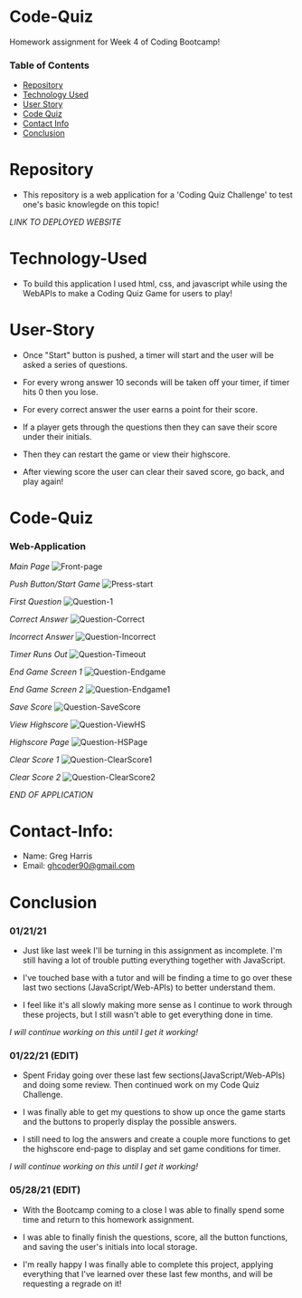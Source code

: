 # Code-Quiz

Homework assignment for Week 4 of Coding Bootcamp!

### Table of Contents 

* [Repository](#Repository) 
* [Technology Used](#Technology-Used) 
* [User Story](#User-Story)
* [Code Quiz](#Code-Quiz)
* [Contact Info](#Contact-Info)
* [Conclusion](#Conclusion)

# Repository

- This repository is a web application for a 'Coding Quiz Challenge' to test one's basic knowlegde on this topic!

*LINK TO DEPLOYED WEBSITE*


# Technology-Used

- To build this application I used html, css, and javascript while using the WebAPIs to make a Coding Quiz Game for users to play!

# User-Story

- Once "Start" button is pushed, a timer will start and the user will be asked a series of questions. 

- For every wrong answer 10 seconds will be taken off your timer, if timer hits 0 then you lose.

- For every correct answer the user earns a point for their score.

- If a player gets through the questions then they can save their score under their initials. 

- Then they can restart the game or view their highscore.

- After viewing score the user can clear their saved score, go back, and play again!

# Code-Quiz

### Web-Application

*Main Page*
![Front-page](https://user-images.githubusercontent.com/73864182/105461199-c274db80-5c41-11eb-96e4-3a1ddb499adc.png)

*Push Button/Start Game*
![Press-start](https://user-images.githubusercontent.com/73864182/105461301-e20c0400-5c41-11eb-9b45-55b092307e62.png)

*First Question*
![Question-1](https://user-images.githubusercontent.com/73864182/120062718-68818980-c018-11eb-92fe-e3b559cf84f6.png)

*Correct Answer*
![Question-Correct](https://user-images.githubusercontent.com/73864182/120062721-69b2b680-c018-11eb-82c4-9e54896dfa93.png)

*Incorrect Answer*
![Question-Incorrect](https://user-images.githubusercontent.com/73864182/120062726-6ae3e380-c018-11eb-9e8f-1441e5d0b368.png)

*Timer Runs Out*
![Question-Timeout](https://user-images.githubusercontent.com/73864182/120062728-6ae3e380-c018-11eb-87e3-73a127c6bad4.png)

*End Game Screen 1*
![Question-Endgame](https://user-images.githubusercontent.com/73864182/120062722-69b2b680-c018-11eb-82ba-e1f169488949.png)

*End Game Screen 2*
![Question-Endgame1](https://user-images.githubusercontent.com/73864182/120062723-6a4b4d00-c018-11eb-82e4-e14b8c92a51c.png)

*Save Score*
![Question-SaveScore](https://user-images.githubusercontent.com/73864182/120062727-6ae3e380-c018-11eb-8235-e722f553d240.png)

*View Highscore*
![Question-ViewHS](https://user-images.githubusercontent.com/73864182/120062729-6b7c7a00-c018-11eb-8386-cf35e877ade0.png)

*Highscore Page*
![Question-HSPage](https://user-images.githubusercontent.com/73864182/120062725-6a4b4d00-c018-11eb-8e08-98bbf7520d65.png)

*Clear Score 1*
![Question-ClearScore1](https://user-images.githubusercontent.com/73864182/120062719-691a2000-c018-11eb-9872-0cfffa400ca7.png)

*Clear Score 2*
![Question-ClearScore2](https://user-images.githubusercontent.com/73864182/120062720-69b2b680-c018-11eb-85ab-73f41fac7a84.png)

*END OF APPLICATION*

# Contact-Info:

- Name: Greg Harris
- Email: ghcoder90@gmail.com

# Conclusion

### 01/21/21

- Just like last week I'll be turning in this assignment as incomplete. I'm still having a lot of trouble putting everything together with JavaScript. 

- I've touched base with a tutor and will be finding a time to go over these last two sections (JavaScript/Web-APIs) to better understand them. 

- I feel like it's all slowly making more sense as I continue to work through these projects, but I still wasn't able to get everything done in time. 

*I will continue working on this until I get it working!*

### 01/22/21 (EDIT)

- Spent Friday going over these last few sections(JavaScript/Web-APIs) and doing some review. Then continued work on my Code Quiz Challenge. 

- I was finally able to get my questions to show up once the game starts and the buttons to properly display the possible answers. 

- I still need to log the answers and create a couple more functions to get the highscore end-page to display and set game conditions for timer. 

*I will continue working on this until I get it working!*

### 05/28/21 (EDIT)

- With the Bootcamp coming to a close I was able to finally spend some time and return to this homework assignment. 

- I was able to finally finish the questions, score, all the button functions, and saving the user's initials into local storage.

- I'm really happy I was finally able to complete this project, applying everything that I've learned over these last few months, and will be requesting a regrade on it!